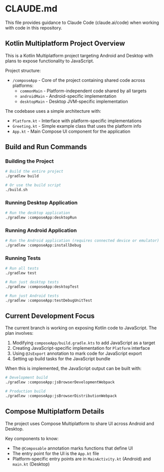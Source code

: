 # CLAUDE.md

This file provides guidance to Claude Code (claude.ai/code) when working with code in this repository.

## Kotlin Multiplatform Project Overview

This is a Kotlin Multiplatform project targeting Android and Desktop with plans to expose functionality to JavaScript.

Project structure:
- `/composeApp` - Core of the project containing shared code across platforms:
  - `commonMain` - Platform-independent code shared by all targets
  - `androidMain` - Android-specific implementation
  - `desktopMain` - Desktop JVM-specific implementation

The codebase uses a simple architecture with:
- `Platform.kt` - Interface with platform-specific implementations
- `Greeting.kt` - Simple example class that uses the platform info
- `App.kt` - Main Compose UI component for the application

## Build and Run Commands

### Building the Project

```bash
# Build the entire project
./gradlew build

# Or use the build script
./build.sh
```

### Running Desktop Application

```bash
# Run the desktop application
./gradlew :composeApp:desktopRun
```

### Running Android Application

```bash
# Run the Android application (requires connected device or emulator)
./gradlew :composeApp:installDebug
```

### Running Tests

```bash
# Run all tests
./gradlew test

# Run just desktop tests
./gradlew :composeApp:desktopTest

# Run just Android tests
./gradlew :composeApp:testDebugUnitTest
```

## Current Development Focus

The current branch is working on exposing Kotlin code to JavaScript. The plan involves:

1. Modifying `composeApp/build.gradle.kts` to add JavaScript as a target
2. Creating JavaScript-specific implementation for `Platform` interface
3. Using `@JsExport` annotation to mark code for JavaScript export
4. Setting up build tasks for the JavaScript bundle

When this is implemented, the JavaScript output can be built with:
```bash
# Development build
./gradlew :composeApp:jsBrowserDevelopmentWebpack

# Production build
./gradlew :composeApp:jsBrowserDistributionWebpack
```

## Compose Multiplatform Details

The project uses Compose Multiplatform to share UI across Android and Desktop.

Key components to know:
- The `@Composable` annotation marks functions that define UI
- The entry point for the UI is the `App.kt` file
- Platform-specific entry points are in `MainActivity.kt` (Android) and `main.kt` (Desktop)